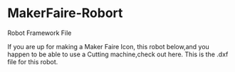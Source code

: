 # MakerFaire-Robort
Robot Framework File


If you are up for making a Maker Faire Icon, this robot below,and you happen to be able to use a Cutting machine,check out here. This is the .dxf file for this robot. 
